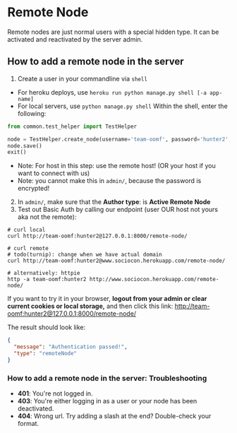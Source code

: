# Remote Node

Remote nodes are just normal users with a special hidden type. It can be activated and reactivated by the server admin.

## How to add a remote node in the server

1. Create a user in your commandline via `shell`

- For heroku deploys, use `heroku run python manage.py shell [-a app-name]`
- For local servers, use `python manage.py shell`
  Within the shell, enter the following:

```python
from common.test_helper import TestHelper

node = TestHelper.create_node(username='team-oomf', password='hunter2', host='www.team-oomf.herokuapp.com')
node.save()
exit()
```

- Note: For host in this step: use the remote host! (OR your host if you want to connect with us)
- Note: you cannot make this in `admin/`, because the password is encrypted!

2. In `admin/`, make sure that the **Author type**: is **Active Remote Node**
3. Test out Basic Auth by calling our endpoint (user OUR host not yours aka not the remote):

```shell
# curl local
curl http://team-oomf:hunter2@127.0.0.1:8000/remote-node/

# curl remote
# todo(turnip): change when we have actual domain
curl http://team-oomf:hunter2@www.sociocon.herokuapp.com/remote-node/

# alternatively: httpie
http -a team-oomf:hunter2 http://www.sociocon.herokuapp.com/remote-node/
````

If you want to try it in your browser, **logout from your admin or clear current cookies or local storage,**
and then click this link:
[http://team-oomf:hunter2@127.0.0.1:8000/remote-node/](http://team-oomf:hunter2@127.0.0.1:8000/remote-node/)

The result should look like:

```json
{
  "message": "Authentication passed!",
  "type": "remoteNode"
}
```

### How to add a remote node in the server: Troubleshooting

- **401**: You're not logged in.
- **403**: You're either logging in as a user or your node has been deactivated.
- **404**: Wrong url. Try adding a slash at the end? Double-check your format.
